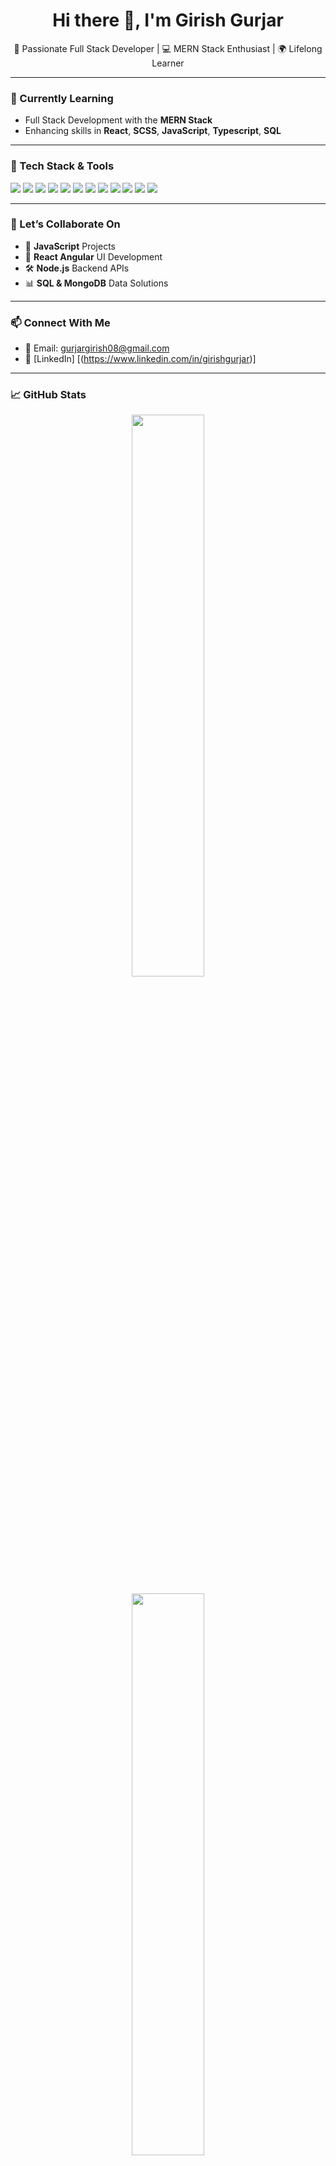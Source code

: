 <h1 align="center">Hi there 👋, I'm Girish Gurjar</h1>

<p align="center">
  🚀 Passionate Full Stack Developer | 💻 MERN Stack Enthusiast | 🌍 Lifelong Learner
</p>

---

### 🌱 Currently Learning

- Full Stack Development with the **MERN Stack**
- Enhancing skills in **React**, **SCSS**, **JavaScript**, **Typescript**, **SQL**

---

### 💼 Tech Stack & Tools

<p>
  <img src="https://img.shields.io/badge/HTML5-E34F26?style=flat&logo=html5&logoColor=white" />
  <img src="https://img.shields.io/badge/CSS3-1572B6?style=flat&logo=css3&logoColor=white" />
  <img src="https://img.shields.io/badge/SCSS-CC6699?style=flat&logo=sass&logoColor=white" />
  <img src="https://img.shields.io/badge/JavaScript-F7DF1E?style=flat&logo=javascript&logoColor=black" />
  <img src="https://img.shields.io/badge/TypeScript-3178C6?style=flat&logo=typescript&logoColor=white" />
  <img src="https://img.shields.io/badge/React-61DAFB?style=flat&logo=react&logoColor=black" />
  <img src="https://img.shields.io/badge/Angular-DD0031?style=flat&logo=angular&logoColor=white" />
  <img src="https://img.shields.io/badge/Node.js-339933?style=flat&logo=nodedotjs&logoColor=white" />
  <img src="https://img.shields.io/badge/Express.js-000000?style=flat&logo=express&logoColor=white" />
  <img src="https://img.shields.io/badge/MongoDB-47A248?style=flat&logo=mongodb&logoColor=white" />
  <img src="https://img.shields.io/badge/MySQL-00758F?style=flat&logo=mysql&logoColor=white" />
  <img src="https://img.shields.io/badge/Git-F05032?style=flat&logo=git&logoColor=white" />
</p>

---

### 🤝 Let’s Collaborate On

- 🚀 **JavaScript** Projects  
- 🧩 **React Angular** UI Development  
- 🛠️ **Node.js** Backend APIs  
- 📊 **SQL & MongoDB** Data Solutions

---

### 📫 Connect With Me

- 📧 Email: [gurjargirish08@gmail.com](mailto:gurjargirish08@gmail.com)
- 🔗 [LinkedIn] [(https://www.linkedin.com/in/girishgurjar)]

---

### 📈 GitHub Stats

<p align="center">
 

<p align="center">
  <img src="https://github-readme-stats.vercel.app/api?username=GirishGurjar&show_icons=true&theme=react" width="48%" />
<!--   <img src="https://github-readme-streak-stats.herokuapp.com?user=GirishGurjar&theme=react" width="48%" /> -->
</p>

<p align="center">
  <img src="https://github-readme-stats.vercel.app/api/top-langs/?username=GirishGurjar&layout=compact&theme=react" width="48%" />
</p>



</p>

---

> “Code is like humor. When you have to explain it, it’s bad.” – Cory House

---

<!---
GirishGurjar/GirishGurjar is a ✨ special ✨ repository because its `README.md` (this file) appears on your GitHub profile.
--->
